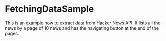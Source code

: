 # FetchingDataSample
This is an example how to extract data from Hacker News API. It lists all the news by a page of 10 news and has the navigating button at the end of the pages.
